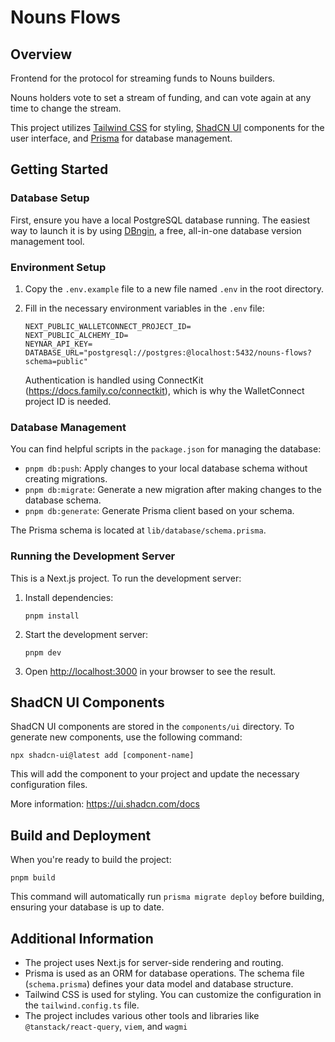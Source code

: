 # Nouns Flows

## Overview

Frontend for the protocol for streaming funds to Nouns builders.

Nouns holders vote to set a stream of funding, and can vote again at any time to change the stream.

This project utilizes [Tailwind CSS](https://tailwindcss.com/) for styling, [ShadCN UI](https://ui.shadcn.com/) components for the user interface, and [Prisma](https://www.prisma.io/) for database management.

## Getting Started

### Database Setup

First, ensure you have a local PostgreSQL database running. The easiest way to launch it is by using [DBngin](https://dbngin.com/), a free, all-in-one database version management tool.

### Environment Setup

1. Copy the `.env.example` file to a new file named `.env` in the root directory.
2. Fill in the necessary environment variables in the `.env` file:

   ```
   NEXT_PUBLIC_WALLETCONNECT_PROJECT_ID=
   NEXT_PUBLIC_ALCHEMY_ID=
   NEYNAR_API_KEY=
   DATABASE_URL="postgresql://postgres:@localhost:5432/nouns-flows?schema=public"
   ```

   Authentication is handled using ConnectKit (https://docs.family.co/connectkit), which is why the WalletConnect project ID is needed.

### Database Management

You can find helpful scripts in the `package.json` for managing the database:

- `pnpm db:push`: Apply changes to your local database schema without creating migrations.
- `pnpm db:migrate`: Generate a new migration after making changes to the database schema.
- `pnpm db:generate`: Generate Prisma client based on your schema.

The Prisma schema is located at `lib/database/schema.prisma`.

### Running the Development Server

This is a Next.js project. To run the development server:

1. Install dependencies:

   ```
   pnpm install
   ```

2. Start the development server:

   ```
   pnpm dev
   ```

3. Open [http://localhost:3000](http://localhost:3000) in your browser to see the result.

## ShadCN UI Components

ShadCN UI components are stored in the `components/ui` directory. To generate new components, use the following command:

```
npx shadcn-ui@latest add [component-name]
```

This will add the component to your project and update the necessary configuration files.

More information: https://ui.shadcn.com/docs

## Build and Deployment

When you're ready to build the project:

```
pnpm build
```

This command will automatically run `prisma migrate deploy` before building, ensuring your database is up to date.

## Additional Information

- The project uses Next.js for server-side rendering and routing.
- Prisma is used as an ORM for database operations. The schema file (`schema.prisma`) defines your data model and database structure.
- Tailwind CSS is used for styling. You can customize the configuration in the `tailwind.config.ts` file.
- The project includes various other tools and libraries like `@tanstack/react-query`, `viem`, and `wagmi`

